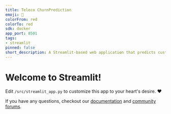 ```yaml
---
title: Teleco ChurnPrediction
emoji: 🚀
colorFrom: red
colorTo: red
sdk: docker
app_port: 8501
tags:
- streamlit
pinned: false
short_description: A Streamlit-based web application that predicts customer chu
---
```


# Welcome to Streamlit!

Edit `/src/streamlit_app.py` to customize this app to your heart's desire. :heart:

If you have any questions, checkout our [documentation](https://docs.streamlit.io) and [community
forums](https://discuss.streamlit.io).
